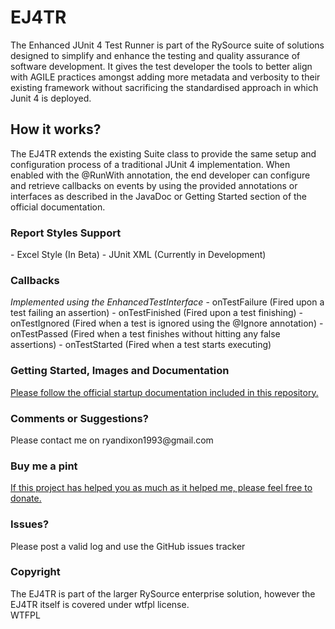 # EJ4TR
The Enhanced JUnit 4 Test Runner is part of the RySource suite of solutions designed to simplify and
enhance the testing and quality assurance of software development. It gives the test developer the
tools to better align with AGILE practices amongst adding more metadata and verbosity to their
existing framework without sacrificing the standardised approach in which Junit 4 is deployed.

<h2>How it works?</h2>
The EJ4TR extends the existing Suite class to provide the same setup and configuration process of a
traditional JUnit 4 implementation. When enabled with the @RunWith annotation, the end
developer can configure and retrieve callbacks on events by using the provided annotations or
interfaces as described in the JavaDoc or Getting Started section of the official documentation.

<h3>Report Styles Support</h3>
- Excel Style (In Beta)
- JUnit XML (Currently in Development)

<h3>Callbacks</h3>
<i>Implemented using the EnhancedTestInterface</i>
- onTestFailure (Fired upon a test failing an assertion)
- onTestFinished (Fired upon a test finishing)
- onTestIgnored (Fired when a test is ignored using the @Ignore annotation)
- onTestPassed (Fired when a test finishes without hitting any false assertions)
- onTestStarted (Fired when a test starts executing)

<h3>Getting Started, Images and Documentation</h3>
<a href="https://github.com/SKLn-Rad/Enhanced-JUnit-4-Test-Runner/blob/master/Enhanced%20JUnit4%20Test%20Runner.pdf">Please follow the official startup documentation included in this repository.</a>

<h3>Comments or Suggestions?</h3>
Please contact me on ryandixon1993@gmail.com

<h3>Buy me a pint</h3>
<a href="https://www.paypal.com/cgi-bin/webscr?cmd=_donations&business=ryandixon1993%40gmail%2ecom&lc=GB&item_name=RySource%20JUnit%204%20Test%20Runner%20%2d%20Donations&no_note=0&currency_code=GBP&bn=PP%2dDonationsBF%3abtn_donate_SM%2egif%3aNonHostedGuest">If this project has helped you as much as it helped me, please feel free to donate.</a>

<h3>Issues?</h3>
Please post a valid log and use the GitHub issues tracker

<h3>Copyright</h3>
The EJ4TR is part of the larger RySource enterprise solution, however the EJ4TR itself is covered under wtfpl license.
<br />
<a href="http://www.wtfpl.net/"><img
       src="http://www.wtfpl.net/wp-content/uploads/2012/12/wtfpl-badge-4.png"
       width="80" height="15" alt="WTFPL" /></a>
